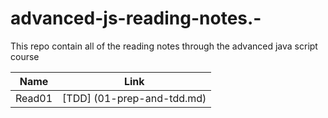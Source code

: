 # advanced-js-reading-notes.-

This repo contain all of the reading notes through the advanced java script course

| Name   | Link                       |
| ------ | -------------------------- |
| Read01 | [TDD] (01-prep-and-tdd.md) |
